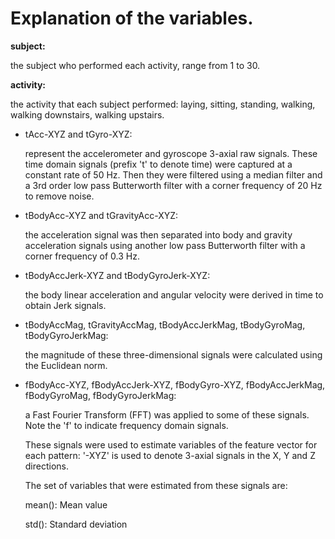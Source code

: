 # Explanation of the variables.

**subject:**

   the subject who performed each activity, range from 1 to 30.
	
**activity:**

   the activity that each subject performed: laying, sitting, standing, walking, walking downstairs, walking upstairs.


* tAcc-XYZ and tGyro-XYZ:

   represent the accelerometer and gyroscope 3-axial raw signals. These time domain signals (prefix 't' to denote time) were captured at a constant rate of 50 Hz. Then they were filtered using a median filter and a 3rd order low pass Butterworth filter with a corner frequency of 20 Hz to remove noise. 

* tBodyAcc-XYZ and tGravityAcc-XYZ:

   the acceleration signal was then separated into body and gravity acceleration signals using another low pass Butterworth filter with a corner frequency of 0.3 Hz. 

* tBodyAccJerk-XYZ and tBodyGyroJerk-XYZ:

   the body linear acceleration and angular velocity were derived in time to obtain Jerk signals. 

* tBodyAccMag, tGravityAccMag, tBodyAccJerkMag, tBodyGyroMag, tBodyGyroJerkMag:

   the magnitude of these three-dimensional signals were calculated using the Euclidean norm. 

* fBodyAcc-XYZ, fBodyAccJerk-XYZ, fBodyGyro-XYZ, fBodyAccJerkMag, fBodyGyroMag, fBodyGyroJerkMag:

   a Fast Fourier Transform (FFT) was applied to some of these signals. Note the 'f' to indicate frequency domain signals. 

   These signals were used to estimate variables of the feature vector for each pattern: '-XYZ' is used to denote 3-axial signals in the X, Y and Z directions.

   The set of variables that were estimated from these signals are: 

  mean(): Mean value
  
  std(): Standard deviation
